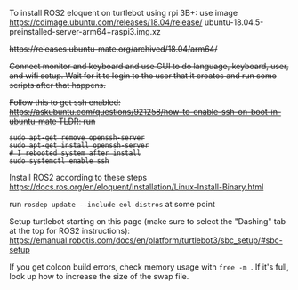 To install ROS2 eloquent on  turtlebot using rpi 3B+:
use image 
https://cdimage.ubuntu.com/releases/18.04/release/
ubuntu-18.04.5-preinstalled-server-arm64+raspi3.img.xz

<strike>
https://releases.ubuntu-mate.org/archived/18.04/arm64/

Connect monitor and keyboard and use GUI to do language, keyboard, user, and wifi setup. Wait for it to login to the user that it creates and run some scripts after that happens.

Follow this to get ssh enabled:
https://askubuntu.com/questions/921258/how-to-enable-ssh-on-boot-in-ubuntu-mate
TLDR: run
```
sudo apt-get remove openssh-server
sudo apt-get install openssh-server
# I rebooted system after install
sudo systemctl enable ssh
```
</strike>

Install ROS2 according to these steps
https://docs.ros.org/en/eloquent/Installation/Linux-Install-Binary.html

run ```rosdep update --include-eol-distros``` at some point

Setup turtlebot starting on this page (make sure to select the "Dashing" tab at the top for ROS2 instructions): https://emanual.robotis.com/docs/en/platform/turtlebot3/sbc_setup/#sbc-setup

If you get colcon build errors, check memory usage with ```free -m ```. If it's full, look up how to increase the size of the swap file.
